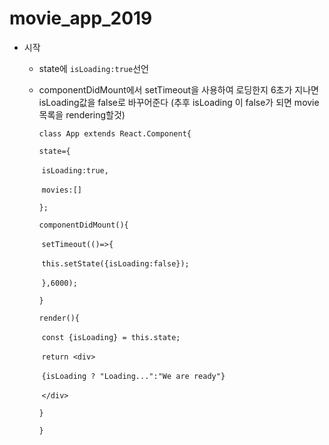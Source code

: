# movie_app_2019

- 시작

  - state에 `isLoading:true`선언

  - componentDidMount에서 setTimeout을 사용하여 로딩한지 6초가 지나면 isLoading값을 false로 바꾸어준다 (추후 isLoading 이 false가 되면 movie 목록을 rendering할것)

    `class App extends React.Component{`

      `state={`

    ​    `isLoading:true,`

    ​    `movies:[]`

      `};`

      `componentDidMount(){`

    ​    `setTimeout(()=>{`

    ​      `this.setState({isLoading:false});`

    ​    `},6000);`

      `}`

      `render(){`

    ​    `const {isLoading} = this.state;`

    ​    `return <div>`

    ​      `{isLoading ? "Loading...":"We are ready"}`

    ​      `</div>`

      `}`

    `}`


